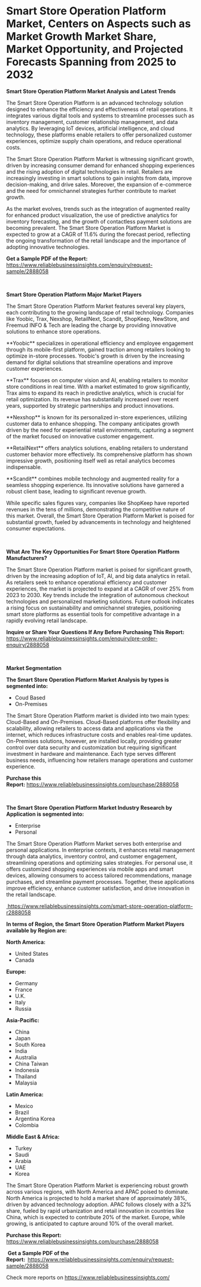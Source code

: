 <p><h1>Smart Store Operation Platform Market, Centers on Aspects such as Market Growth Market Share, Market Opportunity, and Projected Forecasts Spanning from 2025 to 2032</h1></p><p><strong>Smart Store Operation Platform Market Analysis and Latest Trends</strong></p>
<p><p>The Smart Store Operation Platform is an advanced technology solution designed to enhance the efficiency and effectiveness of retail operations. It integrates various digital tools and systems to streamline processes such as inventory management, customer relationship management, and data analytics. By leveraging IoT devices, artificial intelligence, and cloud technology, these platforms enable retailers to offer personalized customer experiences, optimize supply chain operations, and reduce operational costs.</p><p>The Smart Store Operation Platform Market is witnessing significant growth, driven by increasing consumer demand for enhanced shopping experiences and the rising adoption of digital technologies in retail. Retailers are increasingly investing in smart solutions to gain insights from data, improve decision-making, and drive sales. Moreover, the expansion of e-commerce and the need for omnichannel strategies further contribute to market growth.</p><p>As the market evolves, trends such as the integration of augmented reality for enhanced product visualization, the use of predictive analytics for inventory forecasting, and the growth of contactless payment solutions are becoming prevalent. The Smart Store Operation Platform Market is expected to grow at a CAGR of 11.6% during the forecast period, reflecting the ongoing transformation of the retail landscape and the importance of adopting innovative technologies.</p></p>
<p><strong>Get a Sample PDF of the Report:&nbsp;</strong> <a href="https://www.reliablebusinessinsights.com/enquiry/request-sample/2888058?utm_campaign=3134&utm_medium=2&utm_source=Github&utm_content=ia&utm_term=14032025&utm_id=smart-store-operation-platform">https://www.reliablebusinessinsights.com/enquiry/request-sample/2888058</a></p>
<p>&nbsp;</p>
<p><strong>Smart Store Operation Platform Major Market Players</strong></p>
<p><p>The Smart Store Operation Platform Market features several key players, each contributing to the growing landscape of retail technology. Companies like Yoobic, Trax, Nexshop, RetailNext, Scandit, ShopKeep, NewStore, and Freemud INFO & Tech are leading the charge by providing innovative solutions to enhance store operations.</p><p>**Yoobic** specializes in operational efficiency and employee engagement through its mobile-first platform, gained traction among retailers looking to optimize in-store processes. Yoobic's growth is driven by the increasing demand for digital solutions that streamline operations and improve customer experiences.</p><p>**Trax** focuses on computer vision and AI, enabling retailers to monitor store conditions in real time. With a market estimated to grow significantly, Trax aims to expand its reach in predictive analytics, which is crucial for retail optimization. Its revenue has substantially increased over recent years, supported by strategic partnerships and product innovations.</p><p>**Nexshop** is known for its personalized in-store experiences, utilizing customer data to enhance shopping. The company anticipates growth driven by the need for experiential retail environments, capturing a segment of the market focused on innovative customer engagement.</p><p>**RetailNext** offers analytics solutions, enabling retailers to understand customer behavior more effectively. Its comprehensive platform has shown impressive growth, positioning itself well as retail analytics becomes indispensable.</p><p>**Scandit** combines mobile technology and augmented reality for a seamless shopping experience. Its innovative solutions have garnered a robust client base, leading to significant revenue growth.</p><p>While specific sales figures vary, companies like ShopKeep have reported revenues in the tens of millions, demonstrating the competitive nature of this market. Overall, the Smart Store Operation Platform Market is poised for substantial growth, fueled by advancements in technology and heightened consumer expectations.</p></p>
<p>&nbsp;</p>
<p><strong>What Are The Key Opportunities For Smart Store Operation Platform Manufacturers?</strong></p>
<p><p>The Smart Store Operation Platform market is poised for significant growth, driven by the increasing adoption of IoT, AI, and big data analytics in retail. As retailers seek to enhance operational efficiency and customer experiences, the market is projected to expand at a CAGR of over 25% from 2023 to 2030. Key trends include the integration of autonomous checkout technologies and personalized marketing solutions. Future outlook indicates a rising focus on sustainability and omnichannel strategies, positioning smart store platforms as essential tools for competitive advantage in a rapidly evolving retail landscape.</p></p>
<p><strong>Inquire or Share Your Questions If Any Before Purchasing This Report:</strong> <a href="https://www.reliablebusinessinsights.com/enquiry/pre-order-enquiry/2888058?utm_campaign=3134&utm_medium=2&utm_source=Github&utm_content=ia&utm_term=14032025&utm_id=smart-store-operation-platform">https://www.reliablebusinessinsights.com/enquiry/pre-order-enquiry/2888058</a></p>
<p>&nbsp;</p>
<p><strong>Market Segmentation</strong></p>
<p><strong>The Smart Store Operation Platform Market Analysis by types is segmented into:</strong></p>
<p><ul><li>Coud Based</li><li>On-Premises</li></ul></p>
<p><p>The Smart Store Operation Platform market is divided into two main types: Cloud-Based and On-Premises. Cloud-Based platforms offer flexibility and scalability, allowing retailers to access data and applications via the internet, which reduces infrastructure costs and enables real-time updates. On-Premises solutions, however, are installed locally, providing greater control over data security and customization but requiring significant investment in hardware and maintenance. Each type serves different business needs, influencing how retailers manage operations and customer experience.</p></p>
<p><strong>Purchase this Report:&nbsp;</strong><a href="https://www.reliablebusinessinsights.com/purchase/2888058?utm_campaign=3134&utm_medium=2&utm_source=Github&utm_content=ia&utm_term=14032025&utm_id=smart-store-operation-platform">https://www.reliablebusinessinsights.com/purchase/2888058</a></p>
<p>&nbsp;</p>
<p><strong>The Smart Store Operation Platform Market Industry Research by Application is segmented into:</strong></p>
<p><ul><li>Enterprise</li><li>Personal</li></ul></p>
<p><p>The Smart Store Operation Platform Market serves both enterprise and personal applications. In enterprise contexts, it enhances retail management through data analytics, inventory control, and customer engagement, streamlining operations and optimizing sales strategies. For personal use, it offers customized shopping experiences via mobile apps and smart devices, allowing consumers to access tailored recommendations, manage purchases, and streamline payment processes. Together, these applications improve efficiency, enhance customer satisfaction, and drive innovation in the retail landscape.</p></p>
<p><a href="https://www.reliablebusinessinsights.com/smart-store-operation-platform-r2888058?utm_campaign=3134&utm_medium=2&utm_source=Github&utm_content=ia&utm_term=14032025&utm_id=smart-store-operation-platform">&nbsp;https://www.reliablebusinessinsights.com/smart-store-operation-platform-r2888058</a></p>
<p><strong>In terms of Region, the Smart Store Operation Platform Market Players available by Region are:</strong></p>
<p>
    <p> <strong> North America: </strong>
        <ul>
            <li>United States</li>
            <li>Canada</li>
        </ul>
        </p> 
    <p> <strong> Europe: </strong>
        <ul>
            <li>Germany</li>
            <li>France</li>
            <li>U.K.</li>
            <li>Italy</li>
            <li>Russia</li>
        </ul>
        </p> 
    <p> <strong> Asia-Pacific: </strong>
        <ul>
            <li>China</li>
            <li>Japan</li>
            <li>South Korea</li>
            <li>India</li>
            <li>Australia</li>
            <li>China Taiwan</li>
            <li>Indonesia</li>
            <li>Thailand</li>
            <li>Malaysia</li>
        </ul>
        </p> 
    <p> <strong> Latin America: </strong>
        <ul>
            <li>Mexico</li>
            <li>Brazil</li>
            <li>Argentina Korea</li>
            <li>Colombia</li>
        </ul>
        </p> 
    <p> <strong> Middle East & Africa: </strong>
        <ul>
            <li>Turkey</li>
            <li>Saudi</li>
            <li>Arabia</li>
            <li>UAE</li>
            <li>Korea</li>
        </ul>
    </p>
    </p>
<p><p>The Smart Store Operation Platform Market is experiencing robust growth across various regions, with North America and APAC poised to dominate. North America is projected to hold a market share of approximately 38%, driven by advanced technology adoption. APAC follows closely with a 32% share, fueled by rapid urbanization and retail innovation in countries like China, which is expected to contribute 20% of the market. Europe, while growing, is anticipated to capture around 10% of the overall market.</p></p>
<p><strong>Purchase this Report: </strong><a href="https://www.reliablebusinessinsights.com/purchase/2888058?utm_campaign=3134&utm_medium=2&utm_source=Github&utm_content=ia&utm_term=14032025&utm_id=smart-store-operation-platform">https://www.reliablebusinessinsights.com/purchase/2888058</a></p>
<p>&nbsp;<strong>Get a Sample PDF of the Report:&nbsp;&nbsp;</strong><a href="https://www.reliablebusinessinsights.com/enquiry/request-sample/2888058?utm_campaign=3134&utm_medium=2&utm_source=Github&utm_content=ia&utm_term=14032025&utm_id=smart-store-operation-platform">https://www.reliablebusinessinsights.com/enquiry/request-sample/2888058</a></p>
<p><strong></strong></p>
<p>Check more reports on <a href="https://www.reliablebusinessinsights.com/?utm_campaign=3134&utm_medium=2&utm_source=Github&utm_content=ia&utm_term=14032025&utm_id=smart-store-operation-platform">https://www.reliablebusinessinsights.com/</a></p>